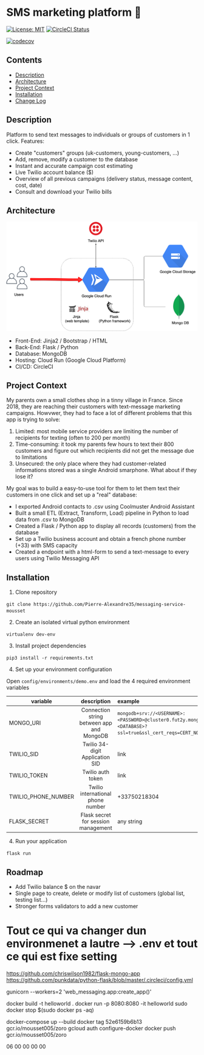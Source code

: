 # SMS marketing platform 📱


[![License: MIT](https://img.shields.io/badge/License-MIT-yellow.svg)](https://opensource.org/licenses/MIT)
[![CircleCI Status](https://circleci.com/gh/Pierre-Alexandre35/messaging-service-mousset.svg?style=shield&circle-token=:circle-token)](https://circleci.com/gh/Pierre-Alexandre35/messaging-service-mousset)

[![codecov](https://codecov.io/gh/Pierre-Alexandre35/messaging-service-mousset/branch/main/graph/badge.svg?token=2O5LYO9M7G)](https://codecov.io/gh/Pierre-Alexandre35/messaging-service-mousset)

## Contents
- [Description](#Description)
- [Architecture](#Architecture)
- [Project Context](#Project-Context)
- [Installation](#Installation)
- [Change Log](CHANGELOG.md)


## Description
Platform to send text messages to individuals or groups of customers in 1 click. Features:
- Create "customers" groups (uk-customers, young-customers, ...)
- Add, remove, modify a customer to the database 
- Instant and accurate campaign cost estimating 
- Live Twilio account balance ($)
- Overview of all previous campaigns (delivery status, message content, cost, date)
- Consult and download your Twilio bills 



## Architecture

![alt text](docs/architecture.png)
<br />
- Front-End: Jinja2 / Bootstrap / HTML
- Back-End: Flask / Python 
- Database: MongoDB 
- Hosting: Cloud Run (Google Cloud Platform)
- CI/CD: CircleCI



## Project Context
My parents own a small clothes shop in a tinny village in France. Since 2018, they are reaching their customers with text-message marketing campaigns. Howvwer, they had to face a lot of different problems that this app is trying to solve:
1) Limited: most mobile service providers are limiting the number of recipients for texting (often to 200 per month)
2) Time-consuming: it took my parents few hours to text their 800 customers and figure out which recipients did not get the message due to limitations
3) Unsecured: the only place where they had customer-related informations stored was a single Android smarphone. What about if they lose it? 

My goal was to build a easy-to-use tool for them to let them text their customers in one click and set up a "real" database:
- I exported Android contacts to .csv using Coolmuster Android Assistant
- Built a small ETL (Extract, Transform, Load) pipeline in Python to load data from .csv to MongoDB 
- Created a Flask / Python app to display all records (customers) from the database 
- Set up a Twilio business account and obtain a french phone number (+33) with SMS capacity
- Created a endpoint with a html-form to send a text-message to every users using Twilio Messaging API 


## Installation 

1. Clone repository

```git clone https://github.com/Pierre-Alexandre35/messaging-service-mousset```
<br>

2. Create an isolated virtual python environment

```virtualenv dev-env```
<br>

3. Install project dependencies

```pip3 install -r requirements.txt```
<br>


4. Set up your environment configuration

Open ```config/environments/demo.env``` and load the 4 required environment variables


| variable  | description | example |
| ------------- |:-------------:|:-------------|
| MONGO_URI | Connection string between app and MongoDB |```mongodb+srv://<USERNAME>:<PASSWORD>@cluster0.fut2y.mongodb.net/```<br>```<DATABASE>?ssl=true&ssl_cert_reqs=CERT_NONE```
| TWILIO_SID     | Twilio 34-digit Application SID     | link
| TWILIO_TOKEN      | Twilio auth token     | link 
| TWILIO_PHONE_NUMBER      | Twilio international phone number    | +33750218304
| FLASK_SECRET      | Flask secret for session management     | any string 



4. Run your application

```flask run```


## Roadmap
- Add Twilio balance $ on the navar  
- Single page to create, delete or modify list of customers (global list, testing list...)
- Stronger forms validators to add a new customer 


# Tout ce qui va changer dun environmenet a lautre --> .env et tout ce qui est fixe setting


https://github.com/chriswilson1982/flask-mongo-app
https://github.com/punkdata/python-flask/blob/master/.circleci/config.yml


gunicorn --workers=2 'web_messaging.app:create_app()'




docker build -t helloworld .
docker run -p 8080:8080 -it helloworld
sudo docker stop $(sudo docker ps -aq)


docker-compose up --build
docker tag 52e6159b6b13 gcr.io/mousset005/zoro
gcloud auth configure-docker
docker push gcr.io/mousset005/zoro


06 00 00 00 00
